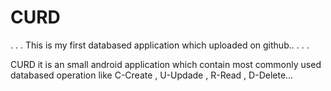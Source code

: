 # CURD
.
.
.
This is my first databased application which uploaded on github..
.
.
.

CURD it is an small android application which contain most commonly used databased operation like
C-Create , U-Updade , R-Read , D-Delete...
